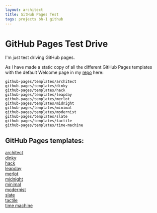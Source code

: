 ```yaml
---
layout: architect
title: GitHub Pages Test
tags: projects bh-1 github
---
```


GitHub Pages Test Drive
========================

I'm just test driving GitHub pages.

As I have made a static copy of all the different GitHub Pages templates with the default Welcome page in my <a href="http://github.com/bryanhirsch/bryanhirsch.github.com">repo</a> here:

    github-pages/templates/architect
    github-pages/templates/dinky
    github-pages/templates/hack
    github-pages/templates/leapday
    github-pages/templates/merlot
    github-pages/templates/midnight
    github-pages/templates/minimal
    github-pages/templates/modernist
    github-pages/templates/slate
    github-pages/templates/tactile
    github-pages/templates/time-machine


GitHub Pages templates:
-----------------------
  <p>
    <a href="/github-pages/templates/architect/">architect</a><br/>
    <a href="/github-pages/templates/dinky/">dinky</a><br/>
    <a href="/github-pages/templates/hack/">hack</a><br/>
    <a href="/github-pages/templates/leapday/">leapday</a><br/>
    <a href="/github-pages/templates/merlot/">merlot</a><br/>
    <a href="/github-pages/templates/midnight/">midnight</a><br/>
    <a href="/github-pages/templates/minimal/">minimal</a><br/>
    <a href="/github-pages/templates/modernist/">modernist</a><br/>
    <a href="/github-pages/templates/slate/">slate</a><br/>
    <a href="/github-pages/templates/tactile/">tactile</a><br/>
    <a href="/github-pages/templates/time-machine/">time machine</a><br/>
  </p>
